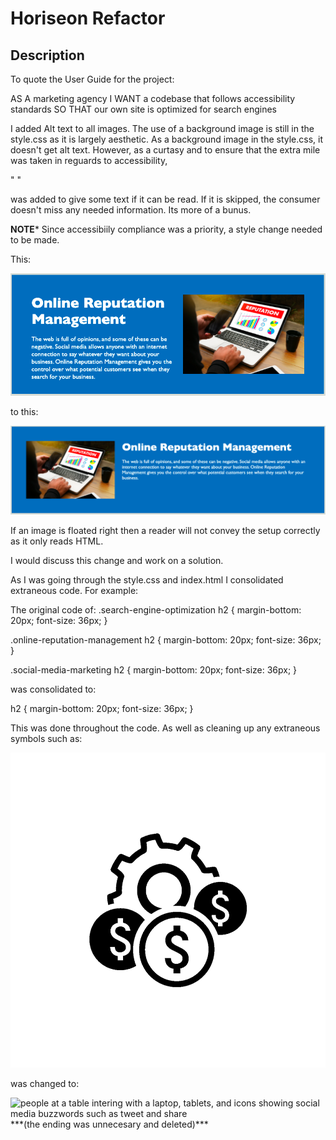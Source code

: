 # Horiseon Refactor
## Description
To quote the User Guide for the project:

AS A marketing agency
I WANT a codebase that follows accessibility standards
SO THAT our own site is optimized for search engines

I added Alt text to all images.
The use of a background image is still in the style.css as it is largely aesthetic. As a background image in the style.css, it doesn't get alt text. However, as a curtasy and to ensure that the extra mile was taken in reguards to accessibility, 

"<span role="img" aria-label="people at a conference table collaborating on bussiness and search optimization strategies"> </span>"

was added to give some text if it can be read. If it is skipped, the consumer doesn't miss any needed information. Its more of a bunus.

**********NOTE***********
Since accessibiily compliance was a priority, a style change needed to be made.

This:

![original element with an image with right float property](./assets/images/original.png)

to this:


![changed element with the image floated to the left](./assets/images/changed.png)

If an image is floated right then a reader will not convey the setup correctly as it only reads HTML.

I would discuss this change and work on a solution.

As I was going through the style.css and index.html I consolidated extraneous code. For example:

The original code of:
.search-engine-optimization h2 {
    margin-bottom: 20px;
    font-size: 36px;
}

.online-reputation-management h2 {
    margin-bottom: 20px;
    font-size: 36px;
}

.social-media-marketing h2 {
    margin-bottom: 20px;
    font-size: 36px;
}

was consolidated to:

h2 {
    margin-bottom: 20px;
    font-size: 36px;
}

This was done throughout the code. As well as cleaning up any extraneous symbols such as:

<img src="./assets/images/cost-management.png"></img>

was changed to:

<img src="./assets/images/social-media-marketing.jpg" alt="people at a table intering with a laptop, tablets, and icons showing social media buzzwords such as tweet and share">
***(the ending </img> was unnecesary and deleted)***

